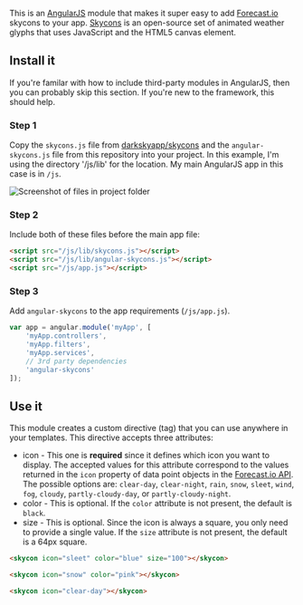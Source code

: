 This is an [AngularJS](http://angularjs.org/) module that makes it super easy to add [Forecast.io](http://forecast.io/) skycons to your app. [Skycons](http://darkskyapp.github.io/skycons/) is an open-source set of animated weather glyphs that uses JavaScript and the HTML5 canvas element.

## Install it
If you're familar with how to include third-party modules in AngularJS, then you can probably skip this section. If you're new to the framework, this should help.

### Step 1
Copy the `skycons.js` file from [darkskyapp/skycons](https://github.com/darkskyapp/skycons) and the `angular-skycons.js` file from this repository into your project. In this example, I'm using the directory '/js/lib' for the location. My main AngularJS app in this case is in `/js`.

![Screenshot of files in project folder](https://raw.githubusercontent.com/projectweekend/angular-skycons/master/screenshots/copy-files-into-project.png)

### Step 2
Include both of these files before the main app file:

~~~html
<script src="/js/lib/skycons.js"></script>
<script src="/js/lib/angular-skycons.js"></script>
<script src="/js/app.js"></script>
~~~

### Step 3
Add `angular-skycons` to the app requirements (`/js/app.js`).
~~~javascript
var app = angular.module('myApp', [
    'myApp.controllers', 
    'myApp.filters', 
    'myApp.services',
    // 3rd party dependencies
    'angular-skycons'
]);
~~~

## Use it
This module creates a custom directive (tag) that you can use anywhere in your templates. This directive accepts three attributes:

* icon - This one is **required** since it defines which icon you want to display. The accepted values for this attribute correspond to the values returned in the `icon` property of data point objects in the [Forecast.io API](https://developer.forecast.io/docs/v2). The possible options are: `clear-day`, `clear-night`, `rain`, `snow`, `sleet`, `wind`, `fog`, `cloudy`, `partly-cloudy-day`, or `partly-cloudy-night`.
* color - This is optional. If the `color` attribute is not present, the default is `black`.
* size - This is optional. Since the icon is always a square, you only need to provide a single value. If the `size` attribute is not present, the default is a 64px square.

~~~html
<skycon icon="sleet" color="blue" size="100"></skycon>

<skycon icon="snow" color="pink"></skycon>

<skycon icon="clear-day"></skycon>
~~~
